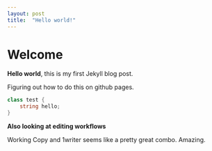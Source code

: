 ```yaml
---
layout: post
title:  "Hello world!"
---
```


# Welcome

**Hello world**, this is my first Jekyll blog post.

Figuring out how to do this on github pages.

```cs
class test {
    string hello;
}
```

**Also looking at editing workflows**

Working Copy and 1writer seems like a pretty great combo.  Amazing.